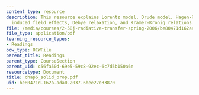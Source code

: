 ```yaml
---
content_type: resource
description: This resource explains Lorentz model, Drude model, Hagen-Rubens equation,
  induced field effects, Debye relaxation, and Kramer-Kronig relations.
file: /media/courses/2-58j-radiative-transfer-spring-2006/be80471d162aada020376bee27e33870_chap6_solid_prop.pdf
file_type: application/pdf
learning_resource_types:
- Readings
ocw_type: OCWFile
parent_title: Readings
parent_type: CourseSection
parent_uid: c56fa50d-69e5-59c8-92ec-6c7d5b150a6e
resourcetype: Document
title: chap6_solid_prop.pdf
uid: be80471d-162a-ada0-2037-6bee27e33870
---
```

